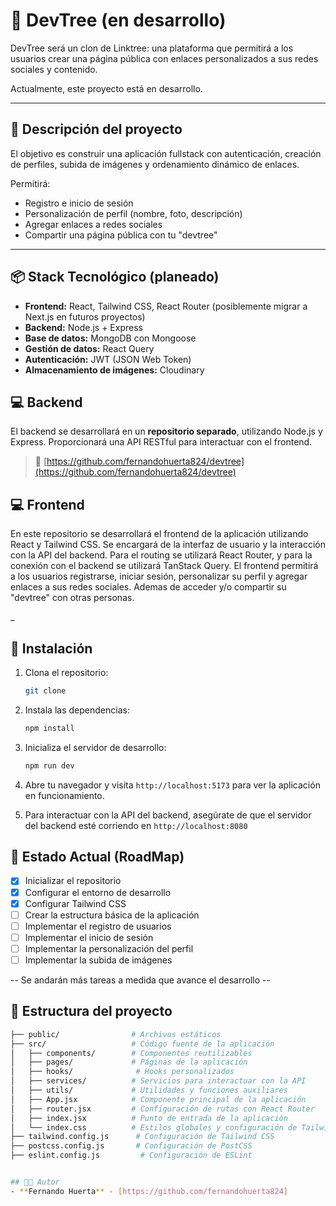 # 🌳 DevTree (en desarrollo)

DevTree será un clon de Linktree: una plataforma que permitirá a los usuarios crear una página pública con enlaces personalizados a sus redes sociales y contenido.

Actualmente, este proyecto está en desarrollo.

---

## 🧠 Descripción del proyecto

El objetivo es construir una aplicación fullstack con autenticación, creación de perfiles, subida de imágenes y ordenamiento dinámico de enlaces.

Permitirá:

- Registro e inicio de sesión
- Personalización de perfil (nombre, foto, descripción)
- Agregar enlaces a redes sociales
- Compartir una página pública con tu "devtree"

---

## 📦 Stack Tecnológico (planeado)

- **Frontend:** React, Tailwind CSS, React Router (posiblemente migrar a Next.js en futuros proyectos)
- **Backend:** Node.js + Express
- **Base de datos:** MongoDB con Mongoose
- **Gestión de datos:** React Query
- **Autenticación:** JWT (JSON Web Token)
- **Almacenamiento de imágenes:** Cloudinary


## 💻 Backend

El backend se desarrollará en un **repositorio separado**, utilizando Node.js y Express. Proporcionará una API RESTful para interactuar con el frontend.
> 🔗 [https://github.com/fernandohuerta824/devtree](https://github.com/fernandohuerta824/devtree)

## 💻 Frontend

En este repositorio se desarrollará el frontend de la aplicación utilizando React y Tailwind CSS. Se encargará de la interfaz de usuario y la interacción con la API del backend. Para el routing se utilizará React Router, y para la conexión con el backend se utilizará TanStack Query. El frontend permitirá a los usuarios registrarse, iniciar sesión, personalizar su perfil y agregar enlaces a sus redes sociales. Ademas de acceder y/o compartir su "devtree" con otras personas.

_

## 🚀 Instalación
1. Clona el repositorio:
   ```bash
   git clone
   ```

2. Instala las dependencias:
   ```bash
   npm install
   ```

3. Inicializa el servidor de desarrollo:
   ```bash
   npm run dev
   ```
4. Abre tu navegador y visita `http://localhost:5173` para ver la aplicación en funcionamiento.

5. Para interactuar con la API del backend, asegúrate de que el servidor del backend esté corriendo en `http://localhost:8080` 



## 🚧 Estado Actual (RoadMap)


- [x] Inicializar el repositorio
- [x] Configurar el entorno de desarrollo
- [x] Configurar Tailwind CSS
- [ ] Crear la estructura básica de la aplicación
- [ ] Implementar el registro de usuarios
- [ ] Implementar el inicio de sesión
- [ ] Implementar la personalización del perfil
- [ ] Implementar la subida de imágenes

-- Se andarán más tareas a medida que avance el desarrollo --

 
## 📂 Estructura del proyecto

```bash
├── public/                # Archivos estáticos
├── src/                   # Código fuente de la aplicación
│   ├── components/        # Componentes reutilizables
│   ├── pages/             # Páginas de la aplicación
│   ├── hooks/              # Hooks personalizados
│   ├── services/          # Servicios para interactuar con la API
│   ├── utils/             # Utilidades y funciones auxiliares
│   ├── App.jsx            # Componente principal de la aplicación
│   ├── router.jsx         # Configuración de rutas con React Router
│   ├── index.jsx          # Punto de entrada de la aplicación
│   └── index.css          # Estilos globales y configuración de Tailwind CSS
├── tailwind.config.js      # Configuración de Tailwind CSS
├── postcss.config.js       # Configuración de PostCSS
├── eslint.config.js         # Configuración de ESLint


## 🧑🏾 Autor
- **Fernando Huerta** - [https://github.com/fernandohuerta824]




